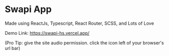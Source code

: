 # Swapi App

Made using ReactJs, Typescript, React Router, SCSS, and Lots of Love

Demo Link: https://swapi-hs.vercel.app/

(Pro Tip: give the site audio permission. click the icon left of your browser's url bar) 
